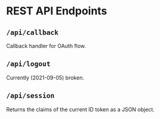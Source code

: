 # REST API Endpoints

## `/api/callback`

Callback handler for OAuth flow.

## `/api/logout`

Currently (2021-09-05) broken.

## `/api/session`

Returns the claims of the current ID token as a JSON object.
